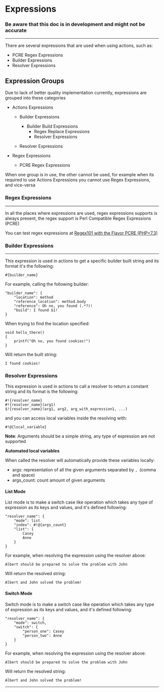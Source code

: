 
# Expressions
### Be aware that this doc is in development and might not be accurate
___

There are several expressions that are used when using actions, such as:
 - PCRE Regex Expressions
 - Builder Expressions
 - Resolver Expressions

## Expression Groups

Due to lack of better quality implementation currently, expressions are grouped into
these categories

 - Actions Expressions
   - Builder Expressions 
   
     - Builder Build Expressions
       - Regex Replace Expressions
       - Resolver Expressions
   
   - Resolver Expressions
   

 - Regex Expressions
   - PCRE Regex Expressions

When one group is in use, the other cannot be used, for example when its required
to use Actions Expressions you cannot use Regex Expressions, and vice-versa

### Regex Expressions
___

In all the places where expressions are used, regex expressions supports
is always present, the regex support is Perl Compatible Regex Expressions (PCRE)

You can test regex expressions at [Regex101 with the Flavor PCRE (PHP<7.3)](https://regex101.com/)


### Builder Expressions
___

This expression is used in actions to get a specific builder built string
and its format it's the following:

`#{builder_name}`

For example, calling the following builder:

```
"builder_name": {
    "location": method
    "reference_location": method.body
    "reference": Oh no, you found (.*?)!
    "build": I found $1!
}
```

When trying to find the location specified:
```
void hello_there()
{
    printf("Oh no, you found cookies!")
}
```

Will return the built string:
```
I found cookies!
```

### Resolver Expressions

This expression is used in actions to call a resolver to return a constant string
and its format is the following:

```
#!{resolver_name}
#!{resolver_name}(arg1)
$!{resolver_name}(arg1, arg2, arg_with_expression1, ...)
```

and you can access local variables inside the resolving with:

```
#!@{local_variable}
```

**Note**: Arguments should be a simple string, any type of expression are not supported

**Automated local variables**

When called the resolver will automatically provide these variables locally:
 - args: representation of all the given arguments separated by `, `(comma and space)
 - args_count: count amount of given arguments


#### List Mode

List mode is to make a switch case like operation which takes any type of expression
as its keys and values, and it's defined following:

```
"resolver_name": {
    "mode": list
    "index": #!@{args_count}
    "list": {
        Casey
        Anne
    }
}
```

For example, when resolving the expression using the resolver above:
```
Albert should be prepared to solve the problem with John
```


Will return the resolved string:
```
Albert and John solved the problem!
```

#### Switch Mode

Switch mode is to make a switch case like operation which takes any type of expression
as its keys and values, and it's defined following:

```
"resolver_name": {
    "mode": switch,
    "switch": {
        "person_one": Casey
        "person_two": Anne
    }
}
```


For example, when resolving the expression using the resolver above:
```
Albert should be prepared to solve the problem with John
```


Will return the resolved string:
```
Albert and John solved the problem!
```


___


<!--
For example, calling the following resolver:

```
"resolver_name": {
    "mode": simple
    "prepare": (?<first_name>.*?) should be prepared to solve the problem with (?<second_name>.*?)
    "solve": ${first_name} and ${second_name} solved the problem!
}   
```

When resolving the expression:
```
Albert should be prepared to solve the problem with John
```


Will return the resolved string:
```
Albert and John solved the problem!
```
-->